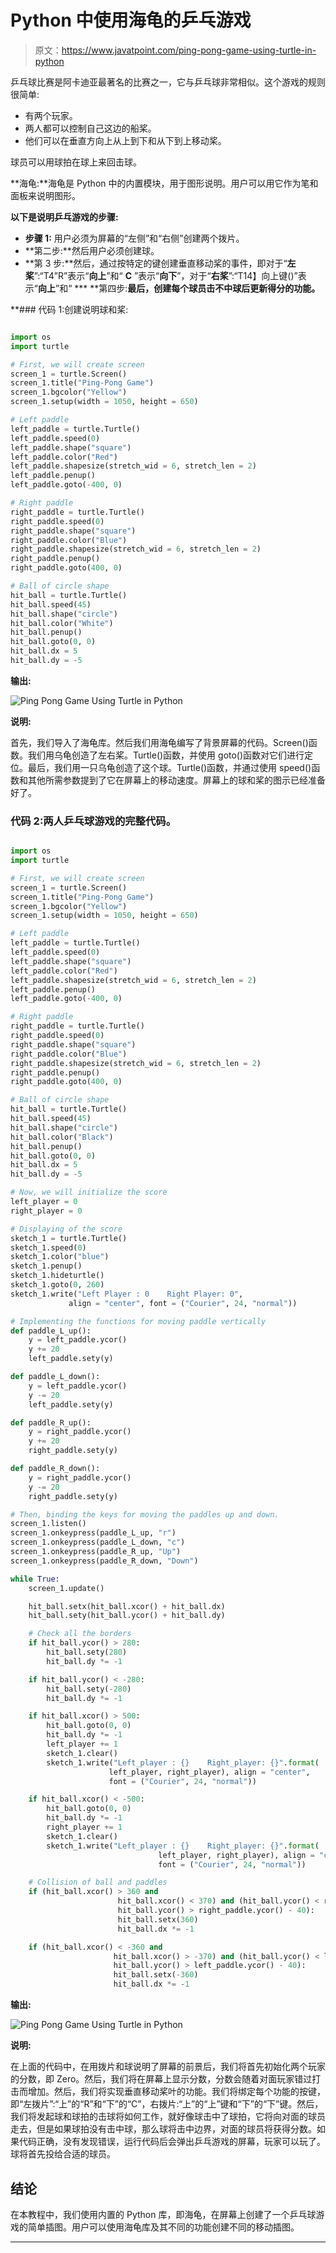 # Python 中使用海龟的乒乓游戏

> 原文：<https://www.javatpoint.com/ping-pong-game-using-turtle-in-python>

乒乓球比赛是阿卡迪亚最著名的比赛之一，它与乒乓球非常相似。这个游戏的规则很简单:

*   有两个玩家。
*   两人都可以控制自己这边的船桨。
*   他们可以在垂直方向上从上到下和从下到上移动桨。

球员可以用球拍在球上来回击球。

**海龟:**海龟是 Python 中的内置模块，用于图形说明。用户可以用它作为笔和面板来说明图形。

**以下是说明乒乓游戏的步骤:**

*   **步骤 1:** 用户必须为屏幕的“左侧”和“右侧”创建两个拨片。
*   **第二步:**然后用户必须创建球。
*   **第 3 步:**然后，通过按特定的键创建垂直移动桨的事件，即对于“**左桨**”:“T4”R”表示“**向上**”和“ **C** ”表示“**向下**”，对于“**右桨**”:“T14】向上键()”表示“**向上**”和“
***   **第四步:**最后，创建每个球员击不中球后更新得分的功能。**

 **### 代码 1:创建说明球和桨:

```py

import os
import turtle

# First, we will create screen
screen_1 = turtle.Screen()
screen_1.title("Ping-Pong Game")
screen_1.bgcolor("Yellow")
screen_1.setup(width = 1050, height = 650)

# Left paddle
left_paddle = turtle.Turtle()
left_paddle.speed(0)
left_paddle.shape("square")
left_paddle.color("Red")
left_paddle.shapesize(stretch_wid = 6, stretch_len = 2)
left_paddle.penup()
left_paddle.goto(-400, 0)

# Right paddle
right_paddle = turtle.Turtle()
right_paddle.speed(0)
right_paddle.shape("square")
right_paddle.color("Blue")
right_paddle.shapesize(stretch_wid = 6, stretch_len = 2)
right_paddle.penup()
right_paddle.goto(400, 0)

# Ball of circle shape
hit_ball = turtle.Turtle()
hit_ball.speed(45)
hit_ball.shape("circle")
hit_ball.color("White")
hit_ball.penup()
hit_ball.goto(0, 0)
hit_ball.dx = 5
hit_ball.dy = -5

```

**输出:**

![Ping Pong Game Using Turtle in Python](img/292eb803fd423abb2667ab4785950874.png)

**说明:**

首先，我们导入了海龟库。然后我们用海龟编写了背景屏幕的代码。Screen()函数。我们用乌龟创造了左右桨。Turtle()函数，并使用 goto()函数对它们进行定位。最后，我们用一只乌龟创造了这个球。Turtle()函数，并通过使用 speed()函数和其他所需参数提到了它在屏幕上的移动速度。屏幕上的球和桨的图示已经准备好了。

### 代码 2:两人乒乓球游戏的完整代码。

```py

import os
import turtle

# First, we will create screen
screen_1 = turtle.Screen()
screen_1.title("Ping-Pong Game")
screen_1.bgcolor("Yellow")
screen_1.setup(width = 1050, height = 650)

# Left paddle
left_paddle = turtle.Turtle()
left_paddle.speed(0)
left_paddle.shape("square")
left_paddle.color("Red")
left_paddle.shapesize(stretch_wid = 6, stretch_len = 2)
left_paddle.penup()
left_paddle.goto(-400, 0)

# Right paddle
right_paddle = turtle.Turtle()
right_paddle.speed(0)
right_paddle.shape("square")
right_paddle.color("Blue")
right_paddle.shapesize(stretch_wid = 6, stretch_len = 2)
right_paddle.penup()
right_paddle.goto(400, 0)

# Ball of circle shape
hit_ball = turtle.Turtle()
hit_ball.speed(45)
hit_ball.shape("circle")
hit_ball.color("Black")
hit_ball.penup()
hit_ball.goto(0, 0)
hit_ball.dx = 5
hit_ball.dy = -5

# Now, we will initialize the score
left_player = 0
right_player = 0

# Displaying of the score
sketch_1 = turtle.Turtle()
sketch_1.speed(0)
sketch_1.color("blue")
sketch_1.penup()
sketch_1.hideturtle()
sketch_1.goto(0, 260)
sketch_1.write("Left Player : 0    Right Player: 0",
             align = "center", font = ("Courier", 24, "normal"))

# Implementing the functions for moving paddle vertically
def paddle_L_up():
    y = left_paddle.ycor()
    y += 20
    left_paddle.sety(y)

def paddle_L_down():
    y = left_paddle.ycor()
    y -= 20
    left_paddle.sety(y)

def paddle_R_up():
    y = right_paddle.ycor()
    y += 20
    right_paddle.sety(y)

def paddle_R_down():
    y = right_paddle.ycor()
    y -= 20
    right_paddle.sety(y)

# Then, binding the keys for moving the paddles up and down. 
screen_1.listen()
screen_1.onkeypress(paddle_L_up, "r")
screen_1.onkeypress(paddle_L_down, "c")
screen_1.onkeypress(paddle_R_up, "Up")
screen_1.onkeypress(paddle_R_down, "Down")

while True:
    screen_1.update()

    hit_ball.setx(hit_ball.xcor() + hit_ball.dx)
    hit_ball.sety(hit_ball.ycor() + hit_ball.dy)

    # Check all the borders
    if hit_ball.ycor() > 280:
        hit_ball.sety(280)
        hit_ball.dy *= -1

    if hit_ball.ycor() < -280:
        hit_ball.sety(-280)
        hit_ball.dy *= -1

    if hit_ball.xcor() > 500:
        hit_ball.goto(0, 0)
        hit_ball.dy *= -1
        left_player += 1
        sketch_1.clear()
        sketch_1.write("Left_player : {}    Right_player: {}".format(
                      left_player, right_player), align = "center",
                      font = ("Courier", 24, "normal"))

    if hit_ball.xcor() < -500:
        hit_ball.goto(0, 0)
        hit_ball.dy *= -1
        right_player += 1
        sketch_1.clear()
        sketch_1.write("Left_player : {}    Right_player: {}".format(
                                 left_player, right_player), align = "center",
                                 font = ("Courier", 24, "normal"))

    # Collision of ball and paddles
    if (hit_ball.xcor() > 360 and
                        hit_ball.xcor() < 370) and (hit_ball.ycor() < right_paddle.ycor() + 40 and
                        hit_ball.ycor() > right_paddle.ycor() - 40):
        				hit_ball.setx(360)
        				hit_ball.dx *= -1

    if (hit_ball.xcor() < -360 and
                       hit_ball.xcor() > -370) and (hit_ball.ycor() < left_paddle.ycor() + 40 and
                       hit_ball.ycor() > left_paddle.ycor() - 40):
                       hit_ball.setx(-360)
                       hit_ball.dx *= -1

```

**输出:**

![Ping Pong Game Using Turtle in Python](img/e9e79460d0edc59160c9d5ed019b4e07.png)

**说明:**

在上面的代码中，在用拨片和球说明了屏幕的前景后，我们将首先初始化两个玩家的分数，即 Zero。然后，我们将在屏幕上显示分数，分数会随着对面玩家错过打击而增加。然后，我们将实现垂直移动桨叶的功能。我们将绑定每个功能的按键，即“左拨片”:“上”的“R”和“下”的“C”，右拨片:“上”的“上”键和“下”的“下”键。然后，我们将发起球和球拍的击球将如何工作，就好像球击中了球拍，它将向对面的球员走去，但是如果球拍没有击中球，那么球将击中边界，对面的球员将获得分数。如果代码正确，没有发现错误，运行代码后会弹出乒乓游戏的屏幕，玩家可以玩了。球将首先投给合适的球员。

## 结论

在本教程中，我们使用内置的 Python 库，即海龟，在屏幕上创建了一个乒乓球游戏的简单插图。用户可以使用海龟库及其不同的功能创建不同的移动插图。

* * ***